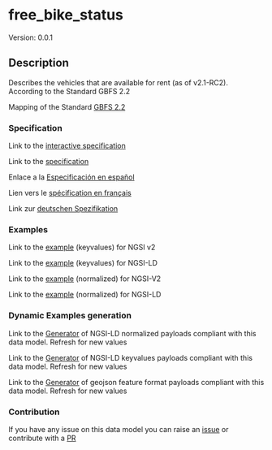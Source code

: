 # free_bike_status
Version: 0.0.1

## Description 

Describes the vehicles that are available for rent (as of v2.1-RC2). According to the Standard GBFS 2.2

Mapping of the Standard [GBFS 2.2](https://github.com/NABSA/gbfs/blob/v2.2/gbfs.md)
### Specification

Link to the [interactive specification](https://swagger.lab.fiware.org/?url=https://smart-data-models.github.io/dataModel.GBFS/free_bike_status/swagger.yaml)

Link to the [specification](https://smart-data-models.github.io/dataModel.GBFS/free_bike_status/doc/spec.md)

Enlace a la [Especificación en español](https://smart-data-models.github.io/dataModel.GBFS/free_bike_status/doc/spec_ES.md)

Lien vers le [spécification en français](https://smart-data-models.github.io/dataModel.GBFS/free_bike_status/doc/spec_FR.md)

Link zur [deutschen Spezifikation](https://smart-data-models.github.io/dataModel.GBFS/free_bike_status/doc/spec_DE.md)
### Examples

Link to the [example](https://smart-data-models.github.io/dataModel.GBFS/free_bike_status/examples/example.json) (keyvalues) for NGSI v2

Link to the [example](https://smart-data-models.github.io/dataModel.GBFS/free_bike_status/examples/example.jsonld) (keyvalues) for NGSI-LD

Link to the [example](https://smart-data-models.github.io/dataModel.GBFS/free_bike_status/examples/example-normalized.json) (normalized) for NGSI-V2

Link to the [example](https://smart-data-models.github.io/dataModel.GBFS/free_bike_status/examples/example-normalized.jsonld) (normalized) for NGSI-LD
### Dynamic Examples generation

Link to the [Generator](https://smartdatamodels.org/extra/ngsi-ld_generator_v0.92.php?schemaUrl=https://raw.githubusercontent.com/smart-data-models/dataModel.GBFS/master/free_bike_status/schema.json&email=info@smartdatamodels.org) of NGSI-LD normalized payloads compliant with this data model. Refresh for new values

Link to the [Generator](https://smartdatamodels.org/extra/ngsi-ld_generator_keyvalues_v0.92.php?schemaUrl=https://raw.githubusercontent.com/smart-data-models/dataModel.GBFS/master/free_bike_status/schema.json&email=info@smartdatamodels.org) of NGSI-LD keyvalues payloads compliant with this data model. Refresh for new values

Link to the [Generator](https://smartdatamodels.org/extra/geojson_features_generator_v1.0.php?schemaUrl=https://raw.githubusercontent.com/smart-data-models/dataModel.GBFS/master/free_bike_status/schema.json&email=info@smartdatamodels.org) of geojson feature format payloads compliant with this data model. Refresh for new values
### Contribution

 If you have any issue on this data model you can raise an [issue](https://github.com/smart-data-models/dataModel.GBFS/issues)  or contribute with a [PR](https://github.com/smart-data-models/dataModel.GBFS/pulls)